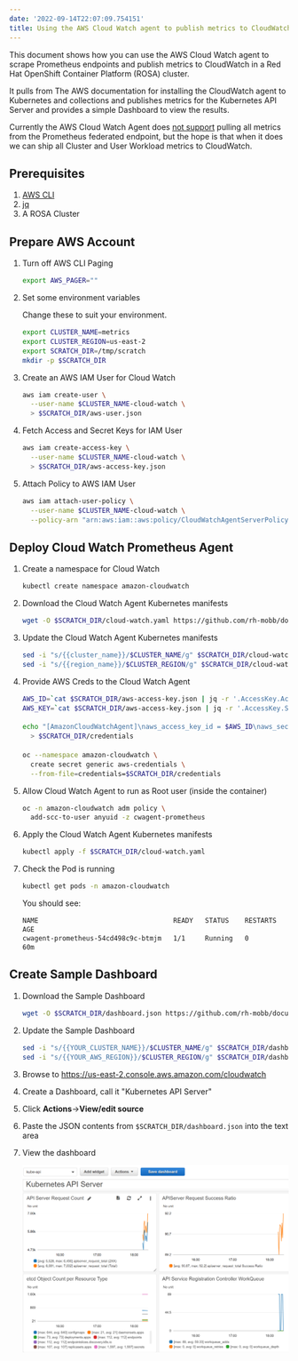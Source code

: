 ```yaml
---
date: '2022-09-14T22:07:09.754151'
title: Using the AWS Cloud Watch agent to publish metrics to CloudWatch in ROSA
---
```

This document shows how you can use the AWS Cloud Watch agent to scrape Prometheus endpoints and publish metrics to CloudWatch in a Red Hat OpenShift Container Platform (ROSA) cluster.

It pulls from The AWS documentation for installing the CloudWatch agent to Kubernetes and collections and publishes metrics for the Kubernetes API Server and provides a simple Dashboard to view the results.

Currently the AWS Cloud Watch Agent does [not support](https://github.com/aws/amazon-cloudwatch-agent/issues/187) pulling all metrics from the Prometheus federated endpoint, but the hope is that when it does we can ship all Cluster and User Workload metrics to CloudWatch.

## Prerequisites

1. [AWS CLI](https://aws.amazon.com/cli/)
1. [jq](https://stedolan.github.io/jq/)
1. A ROSA Cluster

## Prepare AWS Account

1. Turn off AWS CLI Paging

    ```bash
    export AWS_PAGER=""
    ```

1. Set some environment variables

    Change these to suit your environment.

    ```bash
    export CLUSTER_NAME=metrics
    export CLUSTER_REGION=us-east-2
    export SCRATCH_DIR=/tmp/scratch
    mkdir -p $SCRATCH_DIR
    ```

1. Create an AWS IAM User for Cloud Watch

    ```bash
    aws iam create-user \
      --user-name $CLUSTER_NAME-cloud-watch \
      > $SCRATCH_DIR/aws-user.json
    ```

1. Fetch Access and Secret Keys for IAM User

    ```bash
    aws iam create-access-key \
      --user-name $CLUSTER_NAME-cloud-watch \
      > $SCRATCH_DIR/aws-access-key.json
    ```

1. Attach Policy to AWS IAM User

    ```bash
    aws iam attach-user-policy \
      --user-name $CLUSTER_NAME-cloud-watch \
      --policy-arn "arn:aws:iam::aws:policy/CloudWatchAgentServerPolicy"
    ```

## Deploy Cloud Watch Prometheus Agent

1. Create a namespace for Cloud Watch

    ```bash
    kubectl create namespace amazon-cloudwatch
    ```

1. Download the Cloud Watch Agent Kubernetes manifests

    ```bash
    wget -O $SCRATCH_DIR/cloud-watch.yaml https://github.com/rh-mobb/documentation/tree/main/docs/rosa/metrics-to-cloudwatch-agent/cloud-watch.yaml?raw=true
    ```

1. Update the Cloud Watch Agent Kubernetes manifests

    ```bash
    sed -i "s/{{cluster_name}}/$CLUSTER_NAME/g" $SCRATCH_DIR/cloud-watch.yaml
    sed -i "s/{{region_name}}/$CLUSTER_REGION/g" $SCRATCH_DIR/cloud-watch.yaml
    ```

1. Provide AWS Creds to the Cloud Watch Agent

    ```bash
    AWS_ID=`cat $SCRATCH_DIR/aws-access-key.json | jq -r '.AccessKey.AccessKeyId'`
    AWS_KEY=`cat $SCRATCH_DIR/aws-access-key.json | jq -r '.AccessKey.SecretAccessKey'`

    echo "[AmazonCloudWatchAgent]\naws_access_key_id = $AWS_ID\naws_secret_access_key = $AWS_KEY" \
      > $SCRATCH_DIR/credentials

    oc --namespace amazon-cloudwatch \
      create secret generic aws-credentials \
      --from-file=credentials=$SCRATCH_DIR/credentials
    ```

1. Allow Cloud Watch Agent to run as Root user (inside the container)

    ```bash
    oc -n amazon-cloudwatch adm policy \
      add-scc-to-user anyuid -z cwagent-prometheus
    ```

1. Apply the Cloud Watch Agent Kubernetes manifests

    ```bash
    kubectl apply -f $SCRATCH_DIR/cloud-watch.yaml
    ```

1. Check the Pod is running

    ```bash
    kubectl get pods -n amazon-cloudwatch
    ```

    You should see:

    ```
    NAME                                  READY   STATUS    RESTARTS   AGE
    cwagent-prometheus-54cd498c9c-btmjm   1/1     Running   0          60m
    ```

## Create Sample Dashboard

1. Download the Sample Dashboard

    ```bash
    wget -O $SCRATCH_DIR/dashboard.json https://github.com/rh-mobb/documentation/tree/main/docs/rosa/metrics-to-cloudwatch-agent/dashboard.json?raw=true
    ```

1. Update the Sample Dashboard

    ```bash
    sed -i "s/{{YOUR_CLUSTER_NAME}}/$CLUSTER_NAME/g" $SCRATCH_DIR/dashboard.json
    sed -i "s/{{YOUR_AWS_REGION}}/$CLUSTER_REGION/g" $SCRATCH_DIR/dashboard.json
    ```

1. Browse to https://us-east-2.console.aws.amazon.com/cloudwatch

1. Create a Dashboard, call it "Kubernetes API Server"

1. Click **Actions**->**View/edit source**

1. Paste the JSON contents from `$SCRATCH_DIR/dashboard.json` into the text area

1. View the dashboard

    ![Example AWS Dashboard](./dashboard.png)
